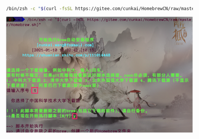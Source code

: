 ```bash
/bin/zsh -c "$(curl -fsSL https://gitee.com/cunkai/HomebrewCN/raw/master/Homebrew.sh)"
```

![image-20210110134108254](Mac安装更新brew.assets/image-20210110134108254.png)
